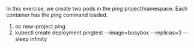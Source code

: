 In this exercise, we create two pods in the ping project/namespace.  Each container has the ping command loaded.

1. oc new-project ping
2.  kubectl create deployment pingtest --image=busybox --replicas=3 -- sleep infinity

